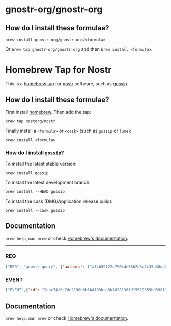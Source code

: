 # gnostr-org/gnostr-org

## How do I install these formulae?

`brew install gnostr-org/gnostr-org/<formula>`

Or `brew tap gnostr-org/gnostr-org` and then `brew install <formula>`.

# Homebrew Tap for Nostr

This is a [homebrew tap](https://docs.brew.sh/Taps) for [nostr](https://nostr.com/) software, such as [gossip](https://github.com/mikedilger/gossip).

## How do I install these formulae?

First install [homebrew](https://brew.sh/). Then add the tap:

```
brew tap nostorg/nostr
```

Finally install a `<formula>` or `<cask>` (such as `gossip` or `lume`):

```
brew install <formula>
```

### How do I install `gossip`?

To install the latest stable version:

```
brew install gossip
```

To install the latest development branch:

```
brew install --HEAD gossip
```

To install the cask (DMG/Application release build):

```
brew install --cask gossip
```

## Documentation

`brew help`, `man brew` or check [Homebrew's documentation](https://docs.brew.sh).

---

### REQ

```json
["REQ", "gnostr-query", {"authors": ["a34b99f22c790c4e36b2b3c2c35a36db06226e41c692fc82b8b56ac1c540c5bd"], "kinds": [40010]}]
```

### EVENT

```json
["EVENT",{"id": "2ebc74f0c7de2190b0b6b4193bca3b1828138fd15629359bd398f3efcce95711","pubkey": "d4d8d344469f0467a0b85bd78366531737a03f9de17b1131a22fbfdeed4fe2b6","created_at": 1694902849,"kind": 1,"tags": [["weeble","2097"],["wobble","455547"],["blockheight","808034"]],"content": "diff --git a/.gitignore b/.gitignore\nnew file mode 100644\nindex 0000000..d0a3534\n--- /dev/null\n+++ b/.gitignore\n@@ -0,0 +1 @@\n+.gnostr\ndiff --git a/nevent1qqsryv4s3lvf339wnfpkw4jh5jxqpzf6e8cwnjygslwd9q86vte6mkspz3mhxue69uhhyetvv9ujuerpd46hxtnfduyyt8h5 b/nevent1qqsryv4s3lvf339wnfpkw4jh5jxqpzf6e8cwnjygslwd9q86vte6mkspz3mhxue69uhhyetvv9ujuerpd46hxtnfduyyt8h5\nnew file mode 100644\nindex 0000000..e69de29","sig": "e5b4ef57ec49546079617b3e60d2ad0ed1fcf1322dcf06c9851c2a6e6c05840a32fff5072636e4e6699a94d21f9ce3728404e966e00a126cd662f4146d4ce2d8"}]
```

## Documentation

`brew help`, `man brew` or check [Homebrew's documentation](https://docs.brew.sh).
